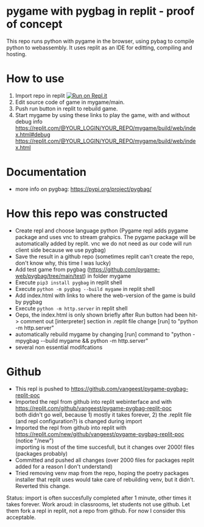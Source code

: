 

# pygame with pygbag in replit - proof of concept 
This repo runs python with pygame in the browser, using pybag to compile python to webassembly. 
It uses replit as an IDE for editting, compiling and hosting.

# How to use
1. Import repo in replit [![Run on Repl.it](https://replit.com/badge/github/vangeest/pygame-pygbag-replit-poc)](https://replit.com/new/github/vangeest/pygame-pygbag-replit-poc)
2. Edit source code of game in mygame/main.
3. Push run button in replit to rebuild game.
4. Start mygame by using these links to play the game, with and without debug info
    https://replit.com/@YOUR_LOGIN/YOUR_REPO/mygame/build/web/index.html#debug <br>
    https://replit.com/@YOUR_LOGIN/YOUR_REPO/mygame/build/web/index.html <br>

# Documentation
- more info on pygbag:
  https://pypi.org/project/pygbag/

# How this repo was constructed
- Create repl and choose language python
  (Pygame repl adds pygame package and uses vnc to stream grahpics. 
  The pygame package will be automatically added by replit.
  vnc we do not need as our code will run client side because we use pygbag)
- Save the result in a github repo
  (sometimes replit can't create the repo, don't know why, this time I was lucky)
- Add test game from pygbag (https://github.com/pygame-web/pygbag/tree/main/test) in folder mygame 
- Execute `pip3 install pygbag` in replit shell
- Execute `python -m pygbag --build mygame` in replit shell
- Add index.html with links to where the web-version of the game is build by pygbag
- Execute `python -m http.server` in replit shell
- Oeps, the index.html is only shown briefly after Run button had been hit->
  comment out [interpreter] section in .replit file
  change [run] to "python -m http.server"
- automatically rebuild mygame by changing [run] command to "python -mpygbag --build mygame && python -m http.server"
- several non essential modifcations

# Github
- This repl is pushed to https://github.com/vangeest/pygame-pygbag-replit-poc
- Imported the repl from github into replit webinterface and with https://replit.com/github/vangeest/pygame-pygbag-replit-poc <br>
  both didn't go well, because 1) mostly it takes forever, 2) the .replit file (and repl configuration?) is changed during import
- Imported the repl from github into replit with https://replit.com/new/github/vangeest/pygame-pygbag-replit-poc (notice "/new") <br>
  importing is most of the time succesfull, but it changes over 2000! files (packages probably)
- Committed and pushed all changes (over 2000 files for packages replit added for a reason I don't understand)
- Tried removing venv map from the repo, hoping the poetry packages installer that replit uses would take care of rebuilding venv, but it didn't. Reverted this change.

Status: import is often succesfully completed after 1 minute, other times it takes forever.
Work aroud: in classrooms, let students not use github. Let them fork a repl in replit, not a repo from github. For now I consider this acceptable.
